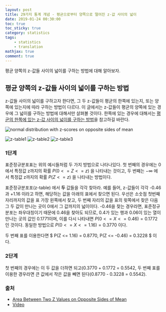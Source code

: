 ```yaml
---
layout: post
title: 29가지 통계 개념 - 평균으로부터 양쪽으로 떨어진 z-값 사이의 넓이
date: 2019-01-24 00:30:00
toc: true
toc_sticky: true
category: statistics
tags:
    - statistics
    - translation
mathjax: true
comment: true
---
```


평균 양쪽의 z-값들 사이의 넓이를 구하는 방법에 대해 알아보자.

## 평균 양쪽의 z-값들 사이의 넓이를 구하는 방법

z-값들 사이의 넓이를 구하고자 한다면, 그 두 z-값들이 평균의 한쪽에 있는지, 또는 양쪽에 있는지에 따라 구하는 방법이 다르다.
이 글에서는 z-값들이 평균의 양쪽에 있는 경우에 그 넓이를 구하는 방법에 대해서만 살펴볼 것이다.
한쪽에 있는 경우에 대해서는 [평균의 한쪽에 있는 z-값 사이의 넓이를 구하는 방법](https://www.statisticshowto.datasciencecentral.com/how-to-find-the-area-between-two-z-scores-on-one-side-of-the-mean/)을 참고하길 바란다.

![normal distribution with z-scores on opposite sides of mean](https://www.statisticshowto.datasciencecentral.com/wp-content/uploads/2009/08/normal-distribution-opposite-side-of-mean-300x123.png)

![z-table1](http://statcalculators.com/wp-content/uploads/2018/02/z-score-02.png)
![z-table2](https://www.dummies.com/wp-content/uploads/451654.image0.jpg)
![z-table3](https://www.dummies.com/wp-content/uploads/451655.image1.jpg)

### 1단계

표준정규분포표는 위의 예시들처럼 두 가지 방법으로 나타나있다.
첫 번째의 경우에는 0에서 특정값 z까지의 확률 $P(0 <= Z <= z)$ 을 나타내는 것이고,
두 번째는 $-\infty$ 에서 특정값 z까지의 확률 $P(Z <= z)$ 을 나타내는 방법이다.

표준정규분포포(z-table) 에서 **두** 값들을 각각 찾아라.
예를 들어, z-값들이 각각 -0.46 과 +1.16 이라고 하면, 해당하는 값을 아래의 표에서 찾으면 된다.
우선은 소숫점 첫번째 자리까지의 값을 표 가장 왼쪽에서 찾고, 두 번째 자리의 값을 표의 윗쪽에서 찾은 다음
그 두 값이 만나는 곳이 0에서 그 값까지의 넓이이다.
-0.46을 찾는 경우라면, 표준정규분포는 좌우대칭이기 때문에 0.46을 찾아도 되므로,
0.4가 있는 행과 0.06이 있는 열이 만나는 곳의 값인 0.1771이며,
이를 다시 나타내면 $P(0 <= X <= 0.46) = 0.1772$ 인 것이다.
동일한 방법으로 $P(0 <= X <= 1.16) = 0.3770$ 이다.

두 번째 표를 이용한다면 $ P(Z <= 1.16) = 0.8770, P(Z <= -0.46) = 0.3228 $ 이다.

### 2단계

첫 번째의 경우에는 이 두 값을 더하면 되고(0.3770 + 0.1772 = 0.5542,
두 번째 표를 이용한 경우라면 큰 값에서 작은 값을 빼면 된다(0.8770 - 0.3228 = 0.5542).

### 출처

* [Area Between Two Z Values on Opposite Sides of Mean](https://www.statisticshowto.datasciencecentral.com/area-between-two-z-values/)
* [Video](https://youtu.be/UukxPVdAzLo)

